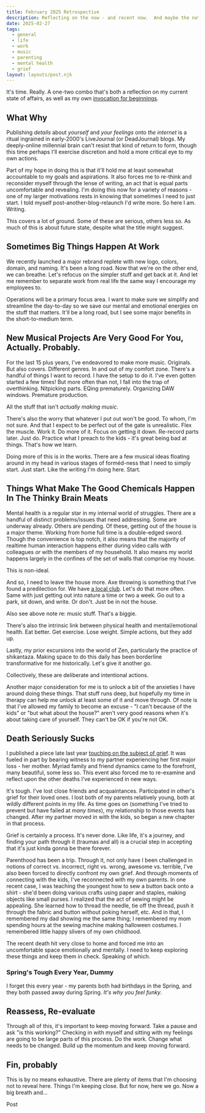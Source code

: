 ```yaml
---
title: February 2025 Retrospective
description: Reflecting on the now - and recent now.  And maybe the not so recent now.
date: 2025-02-27
tags:
  - general
  - life
  - work
  - music
  - parenting
  - mental health
  - grief
layout: layouts/post.njk
---
```


It's time.  Really.  A one-two combo that's both a reflection on my current state of affairs, as well as my own [invocation for beginnings](https://www.youtube.com/watch?v=RYlCVwxoL_g).

## What Why

Publishing *details* about *yourself* and *your feelings* onto *the internet* is a ritual ingrained in early-2000's LiveJournal (or DeadJournal) blogs.  My deeply-online millennial brain can't resist that kind of return to form, though this time perhaps I'll exercise discretion and hold a more critical eye to my own actions.

Part of my hope in doing this is that it'll hold me at least somewhat accountable to my goals and aspirations.  It also forces me to re-think and reconsider myself through the lense of writing, an act that is equal parts uncomfortable and revealing.  I'm doing this now for a variety of reasons - one of my larger motivations rests in knowing that sometimes I need to just start.  I told myself post-another-blog-relaunch I'd write more.  So here I am.  Writing.

This covers a lot of ground.  Some of these are serious, others less so.  As much of this is about future state, despite what the title might suggest.

## Sometimes Big Things Happen At Work

We recently launched a major rebrand replete with new logo, colors, domain, and naming.  It's been a long road.  Now that we're on the other end, we can breathe.  Let's refocus on the simpler stuff and get back at it.  And let me remember to separate work from real life the same way I encourage my employees to.

Operations will be a primary focus area.  I want to make sure we simplify and streamline the day-to-day so we save our mental and emotional energies on the stuff that matters.  It'll be a long road, but I see some major benefits in the short-to-medium term.

## New Musical Projects Are Very Good For You, Actually.  Probably.

For the last 15 plus years, I've endeavored to make more music.  Originals.  But also covers.  Different genres.  In and out of my comfort zone.  There's a handful of things I want to record.  I have the setup to do it.  I've even gotten started a few times!  But more often than not, I fall into the trap of overthinking.  Nitpicking parts.  EQing prematurely.  Organizing DAW windows.  Premature production.

All the stuff that isn't *actually making music*.

There's also the worry that whatever I put out won't be good.  To whom, I'm not sure.  And that I expect to be perfect out of the gate is unrealistic.  Flex the muscle.  Work it.  Do more of it.  Focus on getting it down.  Re-record parts later.  Just do.  Practice what I preach to the kids - it's great being bad at things.  That's how we learn.

Doing more of this is in the works.  There are a few musical ideas floating around in my head in various stages of forméd-ness that I need to simply start.  Just start.  Like the writing I'm doing here.  Start.

## Things What Make The Good Chemicals Happen In The Thinky Brain Meats

Mental health is a regular star in my internal world of struggles.  There are a handful of distinct problems/issues that need addressing.  Some are underway already.  Others are pending.  Of these, getting out of the house is a major theme.  Working from home full time is a double-edged sword.  Though the convenience is top notch, it also means that the majority of realtime human interaction happens either during video calls with colleagues *or* with the members of my household.  It also means my world happens largely in the confines of the set of walls that comprise my house.

This is non-ideal.

And so, I need to leave the house more.  Axe throwing is something that I've found a predilection for.  We have [a local club](https://hatchethousechico.com/).  Let's do that more often.  Same with just getting out into nature a time or two a week.  Go out to a park, sit down, and write.  Or don't.  Just be in not the house.

Also see above note re: music stuff.  That's a biggie.

There's also the intrinsic link between physical health and mental/emotional health.  Eat better.  Get exercise.  Lose weight.  Simple actions, but they add up.

Lastly, my prior excursions into the world of Zen, particularly the practice of shikantaza.  Making space to do this daily has been borderline transformative for me historically.  Let's give it another go.

Collectively, these are deliberate and intentional actions.

Another major consideration for me is to unlock a bit of the anxieties I have around doing these things.  That stuff runs deep, but hopefully my time in therapy can help me unlock at least some of it and move through.  Of note is that I've allowed my family to become an excuse - "I can't because of the kids" or "but what about the house?" aren't very good reasons when it's about taking care of yourself.  They can't be OK if you're not OK.

## Death Seriously Sucks

I published a piece late last year [touching on the subject of grief](/posts/ongrief/).  It was fueled in part by bearing witness to my partner experiencing her first major loss - her mother.  Myriad family and friend dynamics came to the forefront, many beautiful, some less so.  This event also forced me to re-examine and reflect upon the other deaths I've experienced in new ways.

It's tough.  I've lost close friends and acquaintances.  Participated in other's grief for their loved ones.  I lost both of my parents relatively young, both at wildly different points in my life.  As time goes on (something I've tried to prevent but have failed at *many times*), my relationship to those events has changed.  After my partner moved in with the kids, so began a new chapter in that process.

Grief is certainly a process.  It's never done.  Like life, it's a journey, and finding your path through it (traumas and all) is a crucial step in accepting that it's just kinda gonna be there forever.

Parenthood has been a trip.  Through it, not only have I been challenged in notions of correct vs. incorrect, right vs. wrong, awesome vs. terrible, I've also been forced to directly confront my own grief.  And through moments of connecting with the kids, I've reconnected with my own parents.  In one recent case, I was teaching the youngest how to sew a button back onto a shirt - she'd been doing various crafts using paper and staples, making objects like small purses.  I realized that the act of sewing might be appealing.  She learned how to thread the needle, tie off the thread, push it through the fabric and button without poking herself, etc.  And in that, I remembered my dad showing me the same thing; I remembered my mom spending hours at the sewing machine making halloween costumes.  I remembered little happy slivers of my own childhood.

The recent death hit very close to home and forced me into an uncomfortable space emotionally and mentally.  I need to keep exploring these things and keep them in check.  Speaking of which.

### Spring's Tough Every Year, Dummy

I forget this every year - my parents both had birthdays in the Spring, and they both passed away during Spring.  *It's why you feel funky*.

## Reassess, Re-evaluate

Through all of this, it's important to keep moving forward.  Take a pause and ask "is this working?"  Checking in with myself and sitting with my feelings are going to be large parts of this process.  Do the work.  Change what needs to be changed.  Build up the momentum and keep moving forward.

## Fin, probably

This is by no means exhaustive.  There are plenty of items that I'm choosing not to reveal here.  Things I'm keeping close.  But for now, here we go.  Now a big breath and...

Post
